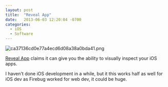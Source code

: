 ```yaml
---
layout: post
title:  "Reveal App"
date:   2013-06-03 12:20:04 -0700
categories:
  - iOS
  - Software
---
```


  ![ca37136cd0e77a4ecd6d08a38a0bda41.png](/attachments/ca37136cd0e77a4ecd6d08a38a0bda41/image.png) 

  [Reveal App](http://revealapp.com/)  claims it can give you the ability to visually inspect your iOS apps.

I haven't done iOS development in a while, but it this works half as well for iOS dev as Firebug worked for web dev, it could be huge.

